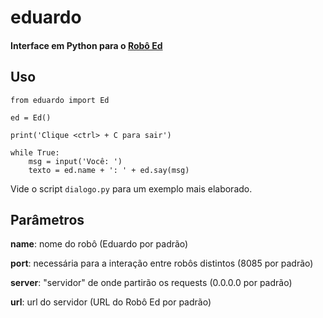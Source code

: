 # eduardo

#### Interface em Python para o [Robô Ed](http://www.ed.conpet.gov.br/br/converse.php)

## Uso

```
from eduardo import Ed

ed = Ed()

print('Clique <ctrl> + C para sair')

while True:
    msg = input('Você: ')
    texto = ed.name + ': ' + ed.say(msg)

```

Vide o script `dialogo.py` para um exemplo mais elaborado.

## Parâmetros

**name**: nome do robô (Eduardo por padrão)

**port**: necessária para a interação entre robôs distintos (8085 por padrão)

**server**: "servidor" de onde partirão os requests (0.0.0.0 por padrão)

**url**: url do servidor (URL do Robô Ed por padrão)
